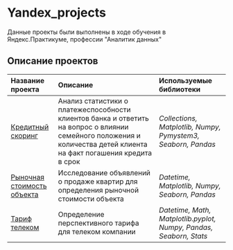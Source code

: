 # Yandex_projects
Данные проекты были выполнены в ходе обучения в Яндекс.Практикуме, профессии "Аналитик данных"

## Описание проектов

| Название проекта      | Описание               | Используемые библиотеки           |
| :-------------------- | :--------------------- |:----------------------------------|
| [Кредитный скоринг](credit_score) | Aнализ статистики о платежеспособности клиентов банка и ответить на вопрос о влиянии семейного положения и количества детей клиента на факт погашения кредита в срок | *Collections, Matplotlib, Numpy, Pymystem3, Seaborn, Pandas*|
| [Рыночная стоимость объекта](market_price_of_object) | Исследование объявлений о продаже квартир для определения рыночной стоимости объекта | *Datetime, Matplotlib, Numpy, Seaborn, Pandas* |
| [Тариф телеком](tariff_revenue)| Определение перспективного тарифа для телеком компании | *Datetime, Math, Matplotlib.pyplot, Numpy, Pandas, Seaborn, Stats* |
